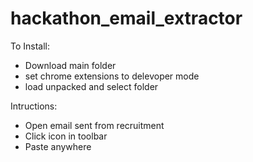 # hackathon_email_extractor

To Install:

- Download main folder
- set chrome extensions to delevoper mode
- load unpacked and select folder 

Intructions:

- Open email sent from recruitment
- Click icon in toolbar
- Paste anywhere
